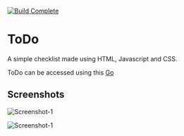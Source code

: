 [![Build Complete](https://img.shields.io/badge/build-passing-brightgreen)](https://todo.admbot.repl.co/)

# ToDo

A simple checklist made using HTML, Javascript and CSS.

ToDo can be accessed using this <a href="http://stackoverflow.com" target="_blank">Go</a>

## Screenshots

![Screenshot-1](https://i.ibb.co/8xTNW5K/To-Do-SS-1.png)

![Screenshot-1](https://i.ibb.co/kDLgWQ0/To-Do-SS-2.png)
